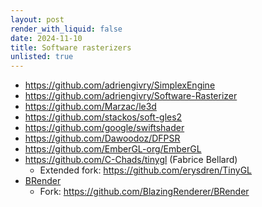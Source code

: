 ```yaml
---
layout: post
render_with_liquid: false
date: 2024-11-10
title: Software rasterizers
unlisted: true
---
```


- <https://github.com/adriengivry/SimplexEngine>
- <https://github.com/adriengivry/Software-Rasterizer>
- <https://github.com/Marzac/le3d>
- <https://github.com/stackos/soft-gles2>
- <https://github.com/google/swiftshader>
- <https://github.com/Dawoodoz/DFPSR>
- <https://github.com/EmberGL-org/EmberGL>
- <https://github.com/C-Chads/tinygl> (Fabrice Bellard)
  - Extended fork: <https://github.com/erysdren/TinyGL>
- [BRender](https://blazingrender.net/)
  - Fork: <https://github.com/BlazingRenderer/BRender>
